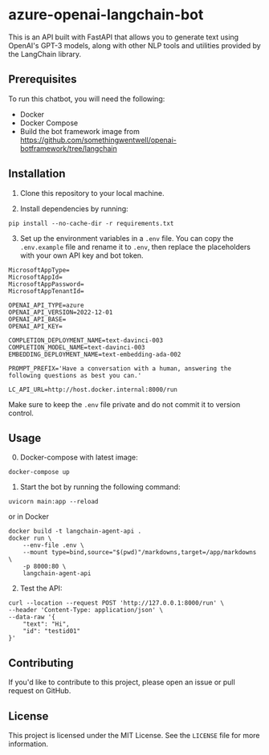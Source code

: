 # azure-openai-langchain-bot

This is an API built with FastAPI that allows you to generate text using OpenAI's GPT-3 models, along with other NLP tools and utilities provided by the LangChain library.

## Prerequisites

To run this chatbot, you will need the following:

- Docker
- Docker Compose
- Build the bot framework image from https://github.com/somethingwentwell/openai-botframework/tree/langchain

## Installation

1. Clone this repository to your local machine.

2. Install dependencies by running:
```
pip install --no-cache-dir -r requirements.txt
```

3. Set up the environment variables in a `.env` file. You can copy the `.env.example` file and rename it to `.env`, then replace the placeholders with your own API key and bot token.

```
MicrosoftAppType=
MicrosoftAppId=
MicrosoftAppPassword=
MicrosoftAppTenantId=

OPENAI_API_TYPE=azure
OPENAI_API_VERSION=2022-12-01
OPENAI_API_BASE=
OPENAI_API_KEY=

COMPLETION_DEPLOYMENT_NAME=text-davinci-003
COMPLETION_MODEL_NAME=text-davinci-003
EMBEDDING_DEPLOYMENT_NAME=text-embedding-ada-002

PROMPT_PREFIX='Have a conversation with a human, answering the following questions as best you can.'

LC_API_URL=http://host.docker.internal:8000/run
```

Make sure to keep the `.env` file private and do not commit it to version control.

## Usage

0. Docker-compose with latest image:
```
docker-compose up
```

1. Start the bot by running the following command:
```
uvicorn main:app --reload
```
or in Docker
```
docker build -t langchain-agent-api .
docker run \
    --env-file .env \
    --mount type=bind,source="$(pwd)"/markdowns,target=/app/markdowns \
    -p 8000:80 \
    langchain-agent-api
```

2. Test the API:
```
curl --location --request POST 'http://127.0.0.1:8000/run' \
--header 'Content-Type: application/json' \
--data-raw '{
    "text": "Hi",
    "id": "testid01"
}'
```

## Contributing

If you'd like to contribute to this project, please open an issue or pull request on GitHub.

## License

This project is licensed under the MIT License. See the `LICENSE` file for more information.